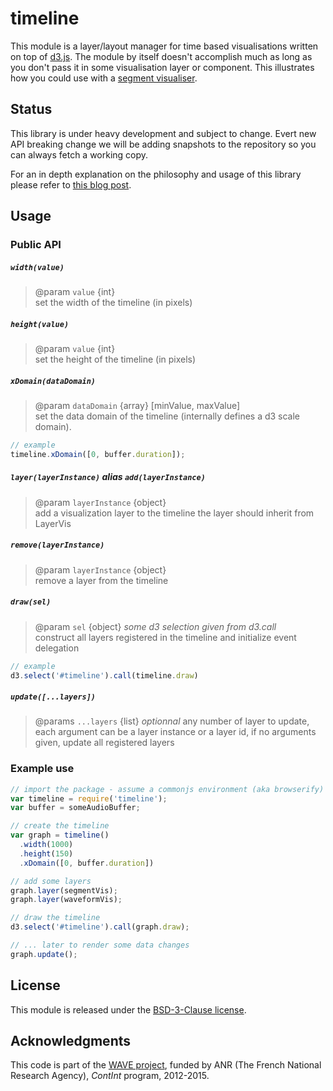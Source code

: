 # timeline

This module is a layer/layout manager for time based visualisations written on top of [d3.js](http://d3js.org/).
The module by itself doesn't accomplish much as long as you don't pass it in some visualisation layer or component.
This illustrates how you could use with a [segment visualiser](https://github.com/ircam-rnd/segment-vis).

## Status

This library is under heavy development and subject to change.
Evert new API breaking change we will be adding snapshots to the repository so you can always fetch a working copy.

For an in depth  explanation on the philosophy and usage of this library please refer to [this blog post](http://wave.ircam.fr/publications/visual-tools/).

## Usage

### Public API

##### `width(value)`

>  @param `value` {int}  
>  set the width of the timeline (in pixels)

##### `height(value)`

>  @param `value` {int}  
>  set the height of the timeline (in pixels)

##### `xDomain(dataDomain)`

>  @param `dataDomain` {array} [minValue, maxValue]  
>  set the data domain of the timeline (internally defines a d3 scale domain).

```javascript
// example
timeline.xDomain([0, buffer.duration]);
```

##### `layer(layerInstance)` _alias_ `add(layerInstance)`

>  @param `layerInstance` {object}  
>  add a visualization layer to the timeline the layer should inherit from LayerVis

##### `remove(layerInstance)`

>  @param `layerInstance` {object}  
>  remove a layer from the timeline

##### `draw(sel)`

>  @param `sel` {object} _some d3 selection given from d3.call_  
>  construct all layers registered in the timeline and initialize event delegation

```javascript
// example
d3.select('#timeline').call(timeline.draw)
```

##### `update([...layers])`

>  @params `...layers` {list} _optionnal_
>  any number of layer to update, each argument can be a layer instance or a layer id, 
>  if no arguments given, update all registered layers


### Example use

```javascript
// import the package - assume a commonjs environment (aka browserify)
var timeline = require('timeline');
var buffer = someAudioBuffer;

// create the timeline
var graph = timeline()
  .width(1000)
  .height(150)
  .xDomain([0, buffer.duration])

// add some layers
graph.layer(segmentVis);
graph.layer(waveformVis);

// draw the timeline
d3.select('#timeline').call(graph.draw);

// ... later to render some data changes
graph.update();
```

<div class="only-readme">
<h2>License</h2>
<p>This module is released under the <a href="http://opensource.org/licenses/BSD-3-Clause">BSD-3-Clause license</a>.</p>

<h2>Acknowledgments</h2>
<p>This code is part of the <a href="http://wave.ircam.fr">WAVE project</a>, funded by ANR (The French National Research Agency), <em>ContInt</em> program, 2012-2015.</p>
</div>